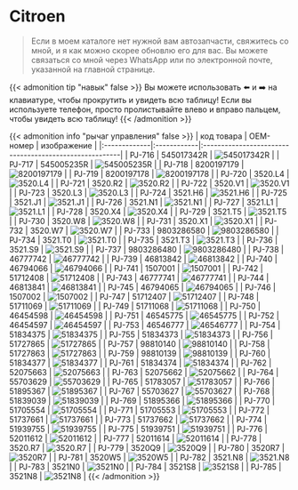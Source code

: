 # Citroen

>Если в моем каталоге нет нужной вам автозапчасти, свяжитесь со мной, и я как можно скорее обновлю его для вас. Вы можете связаться со мной через WhatsApp или по электронной почте, указанной на главной странице.

{{< admonition tip "навык" false >}}
Вы можете использовать ⬅️ и ➡️ на клавиатуре, чтобы прокрутить и увидеть всю таблицу! Если вы используете телефон, просто пролистывайте влево и вправо пальцем, чтобы увидеть всю таблицу!
{{< /admonition >}}

{{< admonition info "рычаг управления" false >}}
| код товара   | OEM-номер   | изображение                                            |
|:-------------|:------------|:-------------------------------------------------------|
| PJ-716       | 545017342R  | ![545017342R](/images/auto-parts/Fiat/545017342R.webp) |
| PJ-717       | 545005235R  | ![545005235R](/images/auto-parts/Fiat/545005235R.webp) |
| PJ-718       | 8200197179  | ![8200197179](/images/auto-parts/Fiat/8200197179.webp) |
| PJ-719       | 8200197178  | ![8200197178](/images/auto-parts/Fiat/8200197178.webp) |
| PJ-720       | 3520.L4     | ![3520.L4](/images/auto-parts/Fiat/3520.webp)       |
| PJ-721       | 3520.R2     | ![3520.R2](/images/auto-parts/Fiat/3520.webp)       |
| PJ-722       | 3520.V1     | ![3520.V1](/images/auto-parts/Fiat/3520.webp)       |
| PJ-723       | 3520.L3     | ![3520.L3](/images/auto-parts/Fiat/3520.webp)       |
| PJ-724       | 3521.H6     | ![3521.H6](/images/auto-parts/Fiat/3521.webp)       |
| PJ-725       | 3521.J1     | ![3521.J1](/images/auto-parts/Fiat/3521.webp)       |
| PJ-726       | 3521.N1     | ![3521.N1](/images/auto-parts/Fiat/3521.webp)       |
| PJ-727       | 3521.L1     | ![3521.L1](/images/auto-parts/Fiat/3521.webp)       |
| PJ-728       | 3520.X4     | ![3520.X4](/images/auto-parts/Fiat/3520.webp)       |
| PJ-729       | 3521.T5     | ![3521.T5](/images/auto-parts/Fiat/3521.webp)       |
| PJ-730       | 3520.W8     | ![3520.W8](/images/auto-parts/Fiat/3520.webp)       |
| PJ-731       | 3520.X1     | ![3520.X1](/images/auto-parts/Fiat/3520.webp)       |
| PJ-732       | 3520.W7     | ![3520.W7](/images/auto-parts/Fiat/3520.webp)       |
| PJ-733       | 9803286580  | ![9803286580](/images/auto-parts/Fiat/9803286480.webp) |
| PJ-734       | 3521.T0     | ![3521.T0](/images/auto-parts/Fiat/3521.webp)       |
| PJ-735       | 3521.T3     | ![3521.T3](/images/auto-parts/Fiat/3521.webp)       |
| PJ-736       | 3521.S9     | ![3521.S9](/images/auto-parts/Fiat/3521.webp)       |
| PJ-737       | 9803286480  | ![9803286480](/images/auto-parts/Fiat/9803286480.webp) |
| PJ-738       | 46777742    | ![46777742](/images/auto-parts/Fiat/46777742.webp)     |
| PJ-739       | 46813842    | ![46813842](/images/auto-parts/Fiat/46813842.webp)     |
| PJ-740       | 46794066    | ![46794066](/images/auto-parts/Fiat/46794066.webp)     |
| PJ-741       | 1507001     | ![1507001](/images/auto-parts/Fiat/1507001.webp)       |
| PJ-742       | 51712408    | ![51712408](/images/auto-parts/Fiat/51712408.webp)     |
| PJ-743       | 46777741    | ![46777741](/images/auto-parts/Fiat/46777741.webp)     |
| PJ-744       | 46813841    | ![46813841](/images/auto-parts/Fiat/46813841.webp)     |
| PJ-745       | 46794065    | ![46794065](/images/auto-parts/Fiat/46794065.webp)     |
| PJ-746       | 1507002     | ![1507002](/images/auto-parts/Fiat/1507002.webp)       |
| PJ-747       | 51712407    | ![51712407](/images/auto-parts/Fiat/51712407.webp)     |
| PJ-748       | 51711069    | ![51711069](/images/auto-parts/Fiat/51711069.webp)     |
| PJ-749       | 51711068    | ![51711068](/images/auto-parts/Fiat/51711068.webp)     |
| PJ-750       | 46454598    | ![46454598](/images/auto-parts/Fiat/46454598.webp)     |
| PJ-751       | 46545775    | ![46545775](/images/auto-parts/Fiat/46545775.webp)     |
| PJ-752       | 46454597    | ![46454597](/images/auto-parts/Fiat/46454597.webp)     |
| PJ-753       | 46546777    | ![46546777](/images/auto-parts/Fiat/46546777.webp)     |
| PJ-754       | 51834375    | ![51834375](/images/auto-parts/Fiat/51834375.webp)     |
| PJ-755       | 51834373    | ![51834373](/images/auto-parts/Fiat/51834373.webp)     |
| PJ-756       | 51727865    | ![51727865](/images/auto-parts/Fiat/51727865.webp)     |
| PJ-757       | 98810140    | ![98810140](/images/auto-parts/Fiat/98810140.webp)     |
| PJ-758       | 51727863    | ![51727863](/images/auto-parts/Fiat/51727863.webp)     |
| PJ-759       | 98810139    | ![98810139](/images/auto-parts/Fiat/98810139.webp)     |
| PJ-760       | 51834377    | ![51834377](/images/auto-parts/Fiat/51834377.webp)     |
| PJ-761       | 51834374    | ![51834374](/images/auto-parts/Fiat/51834374.webp)     |
| PJ-762       | 52075663    | ![52075663](/images/auto-parts/Fiat/52075663.webp)     |
| PJ-763       | 52075662    | ![52075662](/images/auto-parts/Fiat/52075662.webp)     |
| PJ-764       | 55703629    | ![55703629](/images/auto-parts/Fiat/55703629.webp)     |
| PJ-765       | 51783057    | ![51783057](/images/auto-parts/Fiat/51783057.webp)     |
| PJ-766       | 51895367    | ![51895367](/images/auto-parts/Fiat/51895367.webp)     |
| PJ-767       | 55703627    | ![55703627](/images/auto-parts/Fiat/55703627.webp)     |
| PJ-768       | 51839039    | ![51839039](/images/auto-parts/Fiat/51839039.webp)     |
| PJ-769       | 51895366    | ![51895366](/images/auto-parts/Fiat/51895366.webp)     |
| PJ-770       | 51705554    | ![51705554](/images/auto-parts/Fiat/51705554.webp)     |
| PJ-771       | 51705553    | ![51705553](/images/auto-parts/Fiat/51705553.webp)     |
| PJ-772       | 51737661    | ![51737661](/images/auto-parts/Fiat/51737661.webp)     |
| PJ-773       | 51737662    | ![51737662](/images/auto-parts/Fiat/51737662.webp)     |
| PJ-774       | 51939755    | ![51939755](/images/auto-parts/Fiat/51939755.webp)     |
| PJ-775       | 51939751    | ![51939751](/images/auto-parts/Fiat/51939751.webp)     |
| PJ-776       | 52011612    | ![52011612](/images/auto-parts/Fiat/52011612.webp)     |
| PJ-777       | 52011614    | ![52011614](/images/auto-parts/Fiat/52011614.webp)     |
| PJ-778       | 3520.R7     | ![3520.R7](/images/auto-parts/Fiat/3520.webp)       |
| PJ-779       | 3520Q9      | ![3520Q9](/images/auto-parts/Fiat/3520Q9.webp)         |
| PJ-780       | 3520R7      | ![3520R7](/images/auto-parts/Fiat/3520R7.webp)         |
| PJ-781       | 3520W5      | ![3520W5](/images/auto-parts/Fiat/3520W5.webp)         |
| PJ-782       | 3521.N8     | ![3521.N8](/images/auto-parts/Fiat/3521.webp)       |
| PJ-783       | 3521N0      | ![3521N0](/images/auto-parts/Fiat/3521N0.webp)         |
| PJ-784       | 3521S8      | ![3521S8](/images/auto-parts/Fiat/3521S8.webp)         |
| PJ-785       | 3521N8      | ![3521N8](/images/auto-parts/Fiat/3521N8.webp)         |
{{< /admonition >}}
